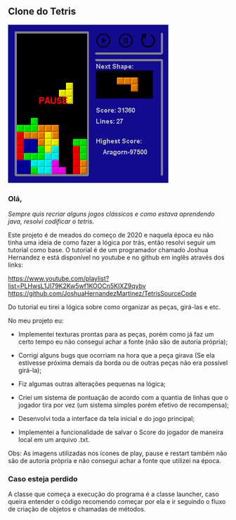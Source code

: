 ## **Clone do Tetris**

![image](/Imagens/pause.PNG)

### Olá,

_Sempre quis recriar alguns jogos clássicos e como estava aprendendo java, resolvi codificar o tetris_.

Este projeto é de meados do começo de 2020 e naquela época eu não tinha uma ideia de como fazer a lógica por trás, então resolvi seguir um tutorial como base. 
O tutorial é de um programador chamado Joshua Hernandez e está disponível no youtube e no github em inglês através dos links: 

https://www.youtube.com/playlist?list=PLHwsL1JI79K2Kw5wf1KOOCn5KIXZ9qybv
https://github.com/JoshuaHernandezMartinez/TetrisSourceCode

Do tutorial eu tirei a lógica sobre como organizar as peças, girá-las e etc.

No meu projeto eu:

 - Implementei texturas prontas para as peças, porém como já faz um certo tempo eu não consegui achar a fonte (não são de autoria própria);

 - Corrigi alguns bugs que ocorriam na hora que a peça girava (Se ela estivesse próxima demais da borda ou de outras peças não era possível girá-la);

 - Fiz algumas outras alterações pequenas na lógica;

 - Criei um sistema de pontuação de acordo com a quantia de linhas que o jogador tira por vez (um sistema simples porém efetivo de recompensa);

 - Desenvolvi toda a interface da tela inicial e do jogo principal;

 - Implementei a funcionalidade de salvar o Score do jogador de maneira local em um arquivo .txt.


Obs: As imagens utilizadas nos ícones de play, pause e restart também não são de autoria própria e não consegui achar a fonte que utilizei na época.


### Caso esteja perdido
A classe que começa a execução do programa é a classe launcher, caso queira entender o código recomendo começar por ela e ir seguindo o fluxo de criação de objetos e chamadas de métodos.

